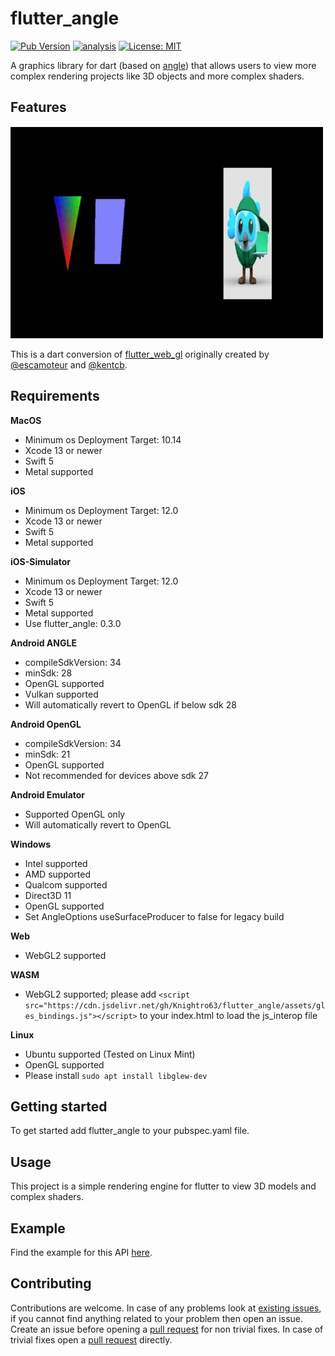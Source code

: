# flutter_angle

[![Pub Version](https://img.shields.io/pub/v/flutter_angle)](https://pub.dev/packages/flutter_angle)
[![analysis](https://github.com/Knightro63/flutter_angle/actions/workflows/flutter.yml/badge.svg)](https://github.com/Knightro63//flutter_angle/actions/)
[![License: MIT](https://img.shields.io/badge/license-MIT-purple.svg)](https://opensource.org/licenses/MIT)

A graphics library for dart (based on [angle](https://github.com/google/angle)) that allows users to view more complex rendering projects like 3D objects and more complex shaders. 

## Features

![Gif of angle working.](https://github.com/Knightro63/flutter_angle/blob/main/assets/example.gif?raw=true)

This is a dart conversion of [flutter_web_gl](https://github.com/FlutterGL/flutter_web_gl/tree/master) originally created by [@escamoteur](https://github.com/escamoteur) and [@kentcb](https://github.com/kentcb).

## Requirements

**MacOS**
 - Minimum os Deployment Target: 10.14
 - Xcode 13 or newer
 - Swift 5
 - Metal supported

**iOS**
 - Minimum os Deployment Target: 12.0
 - Xcode 13 or newer
 - Swift 5
 - Metal supported

**iOS-Simulator**
 - Minimum os Deployment Target: 12.0
 - Xcode 13 or newer
 - Swift 5
 - Metal supported
 - Use flutter_angle: 0.3.0

**Android ANGLE**
 - compileSdkVersion: 34
 - minSdk: 28
 - OpenGL supported
 - Vulkan supported
 - Will automatically revert to OpenGL if below sdk 28

**Android OpenGL**
 - compileSdkVersion: 34
 - minSdk: 21
 - OpenGL supported
 - Not recommended for devices above sdk 27

**Android Emulator**
 - Supported OpenGL only
 - Will automatically revert to OpenGL

**Windows**
 - Intel supported
 - AMD supported
 - Qualcom supported
 - Direct3D 11
 - OpenGL supported
 - Set AngleOptions useSurfaceProducer to false for legacy build

**Web**
 - WebGL2 supported

**WASM**
 - WebGL2 supported; please add `<script src="https://cdn.jsdelivr.net/gh/Knightro63/flutter_angle/assets/gles_bindings.js"></script>` to your index.html to load the js_interop file

**Linux**
 - Ubuntu supported (Tested on Linux Mint)
 - OpenGL supported
 - Please install `sudo apt install libglew-dev`

## Getting started

To get started add flutter_angle to your pubspec.yaml file.

## Usage

This project is a simple rendering engine for flutter to view 3D models and complex shaders.

## Example

Find the example for this API [here](https://github.com/Knightro63/flutter_angle/tree/main/example/).

## Contributing

Contributions are welcome.
In case of any problems look at [existing issues](https://github.com/Knightro63/flutter_angle/issues), if you cannot find anything related to your problem then open an issue.
Create an issue before opening a [pull request](https://github.com/Knightro63/flutter_angle/pulls) for non trivial fixes.
In case of trivial fixes open a [pull request](https://github.com/Knightro63/flutter_angle/pulls) directly.
